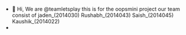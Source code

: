 - 👋 Hi, We are @teamletsplay
this is for the oopsmini project
our team consist of
jaden_(2014030)
Rushabh_(2014043)
Saish_(2014045)
Kaushik_(2014022)
- 

<!---
teamletsplay/teamletsplay is a ✨ special ✨ repository because its `README.md` (this file) appears on your GitHub profile.
You can click the Preview link to take a look at your changes.
--->
